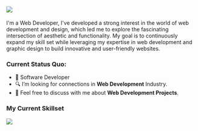 <h1><strong><img src="https://readme-typing-svg.herokuapp.com?color=242938&lines=HI!+I'M+ARIEL;" /></strong></h1> 
<p>I'm a Web Developer, I've developed a strong interest in the world of web development and design, which led me to explore the fascinating intersection of aesthetic and functionality. My goal is to continuously expand my skill set while leveraging my expertise in web development and graphic design to build innovative and user-friendly websites.</p>

### Current Status Quo:
- 💼 Software Developer
- 🔍 I’m looking for connections in <strong>Web Development</strong> Industry.
- 💬 Feel free to discuss with me about <strong>Web Development Projects</strong>.

### My Current Skillset
<img src="https://skillicons.dev/icons?i=html,css,js,react,nodejs,php,mysql,git,github,photoshop,figma,vscode&theme=dark&perline=12" />
